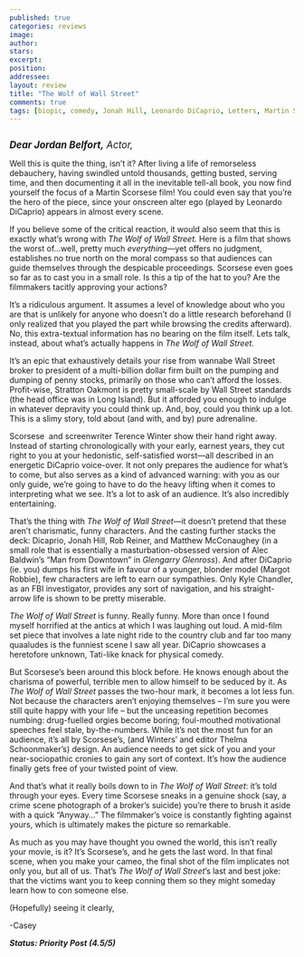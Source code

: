 ```yaml
---
published: true
categories: reviews
image:
author: 
stars: 
excerpt: 
position: 
addressee: 
layout: review
title: "The Wolf of Wall Street"
comments: true
tags: [biopic, comedy, Jonah Hill, Leonardo DiCaprio, Letters, Martin Scorsese, Matthew McConaughey, Oscars 2014]
---
```

<div><p><span class="full-image-block ssNonEditable"><span><a href="/letters/2014/1/7/the-wolf-of-wall-street.html?SSScrollPosition=0"><img src="http://static.squarespace.com/static/5005f6bcc4aa41161b33e89e/5329cf1fe4b07c068ebf74de/5329cf1fe4b07c068ebf7933/1389067382098/wolf-of-wall-street.jpg" alt="" /></a></span></span></p>
<p><span style="font-size:120%;"><strong><em>Dear Jordan Belfort,</em></strong><em> Actor,</em></span></p>
<p>Well this is quite the thing, isn&rsquo;t it? After living a life of remorseless debauchery, having swindled untold thousands, getting busted, serving time, and then documenting it all in the inevitable tell-all book, you now find yourself the focus of a Martin Scorsese film! You could even say that you&rsquo;re the hero of the piece, since your onscreen alter ego (played by Leonardo DiCaprio) appears in almost every scene.</p>
<p>If you believe some of the critical reaction, it would also seem that this is exactly what&rsquo;s wrong with <em>The Wolf of Wall Street.</em> Here is a film that shows the worst of&#8230;well, pretty much <em>everything</em>&mdash;yet offers no judgment, establishes no true north on the moral compass so that audiences can guide themselves through the despicable proceedings. Scorsese even goes so far as to cast you in a small role. Is this a tip of the hat to you? Are the filmmakers tacitly approving your actions?</p>
<p>It&rsquo;s a ridiculous argument. It assumes a level of knowledge about who you are that is unlikely for anyone who doesn&rsquo;t do a little research beforehand (I only realized that you played the part while browsing the credits afterward). No, this extra-textual information has no bearing on the film itself. Lets talk, instead, about what&rsquo;s actually happens in <em>The Wolf of Wall Street.</em></p>
<p>It&rsquo;s an epic that exhaustively details your rise from wannabe Wall Street broker to president of a multi-billion dollar firm built on the pumping and dumping of penny stocks, primarily on those who can&rsquo;t afford the losses. Profit-wise, Stratton Oakmont is pretty small-scale by Wall Street standards (the head office was in Long Island). But it afforded you enough to indulge in whatever depravity you could think up. And, boy, could you think up a lot. This is a slimy story, told about (and with, and by) pure adrenaline.&nbsp;</p>
<p>Scorsese&nbsp; and screenwriter Terence Winter show their hand right away. Instead of starting chronologically with your early, earnest years, they cut right to you at your hedonistic, self-satisfied worst&mdash;all described in an energetic DiCaprio voice-over. It not only prepares the audience for what&rsquo;s to come, but also serves as a kind of advanced warning: with you as our only guide, we&rsquo;re going to have to do the heavy lifting when it comes to interpreting what we see. It&rsquo;s a lot to ask of an audience. It&rsquo;s also incredibly entertaining.</p>
<p>That&rsquo;s the thing with <em>The Wolf of Wall Street</em>&mdash;it doesn&rsquo;t pretend that these aren&rsquo;t charismatic, funny characters. And the casting further stacks the deck: Dicaprio, Jonah Hill, Rob Reiner, and Matthew McConaughey (in a small role that is essentially a masturbation-obsessed version of Alec Baldwin&rsquo;s &ldquo;Man from Downtown&rdquo; in <em>Glengarry Glenross</em>). And after DiCaprio (ie. you) dumps his first wife in favour of a younger, blonder model (Margot Robbie), few characters are left to earn our sympathies. Only Kyle Chandler, as an FBI investigator, provides any sort of navigation, and his straight-arrow life is shown to be pretty miserable.&nbsp;</p>
<p><em>The Wolf of Wall Street</em> is funny. Really funny. More than once I found myself horrified at the antics at which I was laughing out loud. A mid-film set piece that involves a late night ride to the country club and far too many quaaludes is the funniest scene I saw all year. DiCaprio showcases a heretofore unknown, Tati-like knack for physical comedy.&nbsp;</p>
<p>But Scorsese&rsquo;s been around this block before. He knows enough about the charisma of powerful, terrible men to allow himself to be seduced by it. As <em>The Wolf of Wall Street</em> passes the two-hour mark, it becomes a lot less fun. Not because the characters aren&rsquo;t enjoying themselves &ndash; I&rsquo;m sure you were still quite happy with your life &ndash; but the unceasing repetition becomes numbing: drug-fuelled orgies become boring; foul-mouthed motivational speeches feel stale, by-the-numbers. While it&rsquo;s not the most fun for an audience, it&rsquo;s all by Scorsese&rsquo;s, (and Winters&rsquo; and editor Thelma Schoonmaker&rsquo;s) design. An audience needs to get sick of you and your near-sociopathic cronies to gain any sort of context. It&rsquo;s how the audience finally gets free of your twisted point of view.</p>
<p>And that&rsquo;s what it really boils down to in <em>The Wolf of Wall Street</em>: it&rsquo;s told through your eyes. Every time Scorsese sneaks in a genuine shock (say, a crime scene photograph of a broker&rsquo;s suicide) you&rsquo;re there to brush it aside with a quick &ldquo;Anyway&hellip;&rdquo; The filmmaker&rsquo;s voice is constantly fighting against yours, which is ultimately makes the picture so remarkable.&nbsp;</p>
<p>As much as you may have thought you owned the world, this isn&rsquo;t really your movie, is it? It&rsquo;s Scorsese&rsquo;s, and he gets the last word. In that final scene, when you make your cameo, the final shot of the film implicates not only you, but all of us. That&rsquo;s <em>The Wolf of Wall Street</em>&rsquo;s last and best joke: that the victims want you to keep conning them so they might someday learn how to con someone else.&nbsp;</p>
<p>(Hopefully) seeing it clearly,</p>
<p>-Casey</p>
<p><strong><em>Status: Priority Post (4.5/5)&nbsp; &nbsp;</em></strong></p></div>
